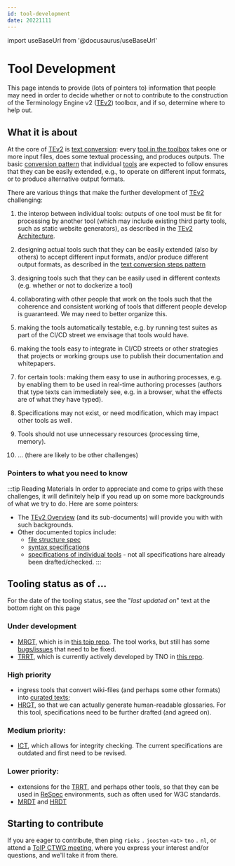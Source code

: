 ```yaml
---
id: tool-development
date: 20221111
---
```


import useBaseUrl from '@docusaurus/useBaseUrl'

# Tool Development

This page intends to provide (lots of pointers to) information that people may need in order to decide whether or not to contribute to the construction of the Terminology Engine v2 ([TEv2](@)) toolbox, and if so, determine where to help out.

## What it is about

At the core of [TEv2](@) is [text conversion](/docs/overview/tev2-text-conversion): every [tool in the toolbox](toolbox@) takes one or more input files, does some textual processing, and produces outputs. The basic [conversion pattern](/docs/overview/tev2-text-conversion#steps) that individual [tools](toolbox@) are expected to follow ensures that they can be easily extended, e.g., to operate on different input formats, or to produce alternative output formats.

There are various things that make the further development of [TEv2](@) challenging:

1. the interop between individual tools: outputs of one tool must be fit for processing by another tool (which may include existing third party tools, such as static website generators), as described in the [TEv2 Architecture](/docs/overview/tev2-architecture).
2. designing actual tools such that they can be easily extended (also by others) to accept different input formats, and/or produce different output formats, as described in the [text conversion steps pattern](/docs/overview/tev2-text-conversion#steps)
3. designing tools such that they can be easily used in different contexts (e.g. whether or not to dockerize a tool)
4. collaborating with other people that work on the tools such that the coherence and consistent working of tools that different people develop is guaranteed. We may need to better organize this.
5. making the tools automatically testable, e.g. by running test suites as part of the CI/CD street we envisage that tools would have.
6. making the tools easy to integrate in CI/CD streets or other strategies that projects or working groups use to publish their documentation and whitepapers.
7. for certain tools: making them easy to use in authoring processes, e.g. by enabling them to be used in real-time authoring processes (authors that type texts can immediately see, e.g. in a browser, what the effects are of what they have typed).
8. Specifications may not exist, or need modification, which may impact other tools as well.
9. Tools should not use unnecessary resources (processing time, memory).

10. ... (there are likely to be other challenges)

### Pointers to what you need to know

:::tip Reading Materials
In order to appreciate and come to grips with these challenges, it will definitely help if you read up on some more backgrounds of what we try to do. Here are some pointers:

- The [TEv2 Overview](/docs/category/introduction-overview) (and its sub-documents) will provide you with with such backgrounds.
- Other documented topics include:
  - [file structure spec](/docs/specs/files)
  - [syntax specifications](/docs/specs/syntax)
  - [specifications of individual tools](/docs/specs/tools) - not all specifications hare already been drafted/checked.
:::

## Tooling status as of ...

For the date of the tooling status, see the "<i>last updated on</i>" text at the bottom right on this page

### Under development


- [MRGT](mrgt@), which is in [this toip repo](https://github.com/trustoverip/ctwg-toolkit-mrg). The tool works, but still has some [bugs/issues](https://github.com/trustoverip/ctwg-toolkit-mrg/issues) that need to be fixed.
- [TRRT](trrt@), which is currently actively developed by TNO in [this repo](https://github.com/tno-terminology-design/trrt).

### High priority

- ingress tools that convert wiki-files (and perhaps some other formats) into [curated texts](/docs/specs/files/curated-text-file);
- [HRGT](hrgt@), so that we can actually generate human-readable glossaries. For this tool, specifications need to be further drafted (and agreed on).

### Medium priority:

- [ICT](/docs/specs/tools-envisaged/ict), which allows for integrity checking. The current specifications are outdated and first need to be revised.

### Lower priority:

- extensions for the [TRRT](@), and perhaps other tools, so that they can be used in [ReSpec](https://dev.w3.org/2008/video/mediaann/ReSpec.js/documentation.html) environments, such as often used for W3C standards.
- [MRDT](/docs/specs/tools-envisaged/mrdt) and [HRDT](/docs/specs/tools-envisaged/hrdt)


## Starting to contribute

If you are eager to contribute, then ping `rieks` `.` `joosten` `<at>` `tno` `.` `nl`, or attend a [ToIP CTWG meeting](https://wiki.trustoverip.org/display/HOME/CTWG+Meeting+Pages), where you express your interest and/or questions, and we'll take it from there.